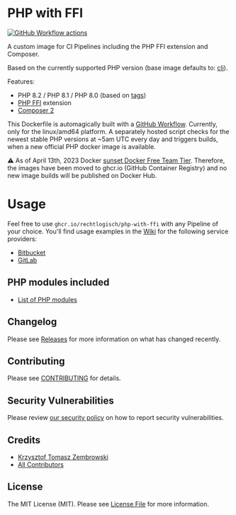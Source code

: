 # PHP with FFI

[![GitHub Workflow actions](https://github.com/rechtlogisch/php-with-ffi/workflows/Build%20and%20publish%20Docker%20images/badge.svg)](https://github.com/rechtlogisch/php-with-ffi/actions)

A custom image for CI Pipelines including the PHP FFI extension and Composer.

Based on the currently supported PHP version (base image defaults to: [cli](https://github.com/docker-library/docs/blob/master/php/README.md#supported-tags-and-respective-dockerfile-links)).

Features:
- PHP 8.2 / PHP 8.1 / PHP 8.0 (based on [tags](https://github.com/rechtlogisch/php-with-ffi/pkgs/container/php-with-ffi))
- [PHP FFI](https://www.php.net/manual/en/book.ffi.php) extension
- [Composer 2](https://getcomposer.org/)

This Dockerfile is automagically built with a [GitHub Workflow](.github/workflows/build-and-publish.yml). Currently, only for the linux/amd64 platform. A separately hosted script checks for the newest stable PHP versions at ~5am UTC every day and triggers builds, when a new official PHP docker image is available.

⚠️ As of April 13th, 2023 Docker [sunset Docker Free Team Tier](https://www.docker.com/blog/we-apologize-we-did-a-terrible-job-announcing-the-end-of-docker-free-teams/). Therefore, the images have been moved to ghcr.io (GitHub Container Registry) and no new image builds will be published on Docker Hub.

# Usage

Feel free to use `ghcr.io/rechtlogisch/php-with-ffi` with any Pipeline of your choice. You'll find usage examples in the [Wiki](../../wiki) for the following service providers:

* [Bitbucket](../../wiki/Bitbucket-Pipeline)
* [GitLab](../../wiki/GitLab-Pipeline)

## PHP modules included

* [List of PHP modules](../../wiki/List-of-PHP-modules)

## Changelog

Please see [Releases](../../releases) for more information on what has changed recently.

## Contributing

Please see [CONTRIBUTING](.github/CONTRIBUTING.md) for details.

## Security Vulnerabilities

Please review [our security policy](../../security/policy) on how to report security vulnerabilities.

## Credits

- [Krzysztof Tomasz Zembrowski](https://github.com/zembrowski)
- [All Contributors](../../contributors)

## License

The MIT License (MIT). Please see [License File](LICENSE.md) for more information.
